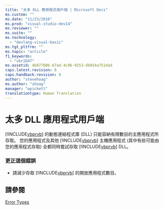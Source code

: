 ```yaml
---
title: "太多 DLL 應用程式用戶端 | Microsoft Docs"
ms.custom: ""
ms.date: "11/23/2016"
ms.prod: "visual-studio-dev14"
ms.reviewer: ""
ms.suite: ""
ms.technology: 
  - "devlang-visual-basic"
ms.tgt_pltfrm: ""
ms.topic: "article"
f1_keywords: 
  - "vbrID47"
ms.assetid: 4b87780b-67ad-4c96-9253-db954a751dad
caps.latest.revision: 8
caps.handback.revision: 8
author: "stevehoag"
ms.author: "shoag"
manager: "wpickett"
translationtype: Human Translation
---
```

# 太多 DLL 應用程式用戶端
[!INCLUDE[vbprvb](../../csharp/programming-guide/concepts/linq/includes/vbprvb_md.md)] 的動態連結程式庫 \(DLL\) 只能容納有限數目的主應用程式所存取。 您的應用程式及其他 [!INCLUDE[vbprvb](../../csharp/programming-guide/concepts/linq/includes/vbprvb_md.md)] 主機應用程式 \(其中有些可能由您的應用程式存取\) 全都同時嘗試存取 [!INCLUDE[vbprvb](../../csharp/programming-guide/concepts/linq/includes/vbprvb_md.md)] DLL。  
  
### 更正這個錯誤  
  
-   請減少存取 [!INCLUDE[vbprvb](../../csharp/programming-guide/concepts/linq/includes/vbprvb_md.md)] 的開放應用程式數目。  
  
## 請參閱  
 [Error Types](../../visual-basic/programming-guide/language-features/error-types.md)